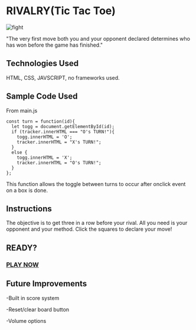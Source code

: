 # RIVALRY(Tic Tac Toe)

![fight](assets/fight.jpg)

"The very first move both you and your opponent declared determines who has won before the game has finished."

## Technologies Used

HTML, CSS, JAVSCRIPT, no frameworks used.

## Sample Code Used

From main.js
```
const turn = function(id){
  let togg = document.getElementById(id);
  if (tracker.innerHTML === "O's TURN!"){
    togg.innerHTML = 'O';
    tracker.innerHTML = "X's TURN!";
  }
  else {
    togg.innerHTML = 'X';
    tracker.innerHTML = "O's TURN!";
  }
};
```

This function allows the toggle between turns to occur after onclick event on a box is done.

## Instructions 

The objective is to get three in a row before your rival. All you need is your opponent and your method. Click the squares to declare your move!

## READY?

### [PLAY NOW](http://gardener-tapir-62070.bitballoon.com/)

## Future Improvements

-Built in score system

-Reset/clear board button

-Volume options
